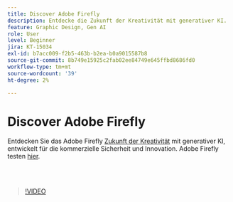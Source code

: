 ```yaml
---
title: Discover Adobe Firefly
description: Entdecke die Zukunft der Kreativität mit generativer KI.
feature: Graphic Design, Gen AI
role: User
level: Beginner
jira: KT-15034
exl-id: b7acc009-f2b5-463b-b2ea-b0a9015587b8
source-git-commit: 8b749e15925c2fab02ee84749e645ffbd8686fd0
workflow-type: tm+mt
source-wordcount: '39'
ht-degree: 2%

---
```


# Discover Adobe Firefly

Entdecken Sie das Adobe Firefly [Zukunft der Kreativität](https://www.adobe.com/products/firefly/discover/how-ai-changes-creative-work.html) mit generativer KI, entwickelt für die kommerzielle Sicherheit und Innovation. Adobe Firefly testen [hier](https://firefly.adobe.com/).

<br> 

>[!VIDEO](https://video.tv.adobe.com/v/3427606?quality=12&learn=on&hidetitle=true)
